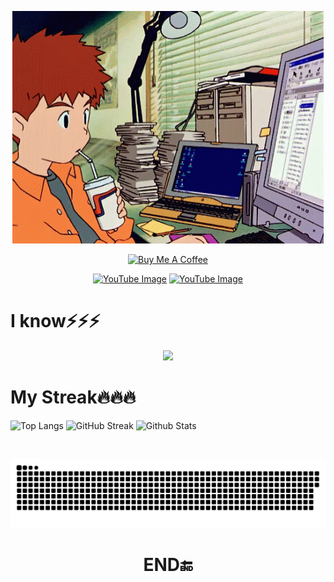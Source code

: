 
<p align="center">
  <img src="assets/computerboy.gif"/><br>
</p>

<p align="center">
<a href="http://thenareshofficial.free.nf/" target="_blank"><img src="https://cdn.buymeacoffee.com/buttons/default-orange.png" alt="Buy Me A Coffee" height="41" width="174"></a>
</p>
<p align="center">
<a href="https://www.youtube.com/@nareshtechweb930"><img src="https://img.shields.io/badge/-Youtube-FF0000?style=for-the-badge&logo=youtube&logoColor=white" alt="YouTube Image"/></a>
<a href="https://www.instagram.com/the_naresh_offcial/"><img src="https://img.shields.io/badge/-Instagram-FFA500?style=for-the-badge&logo=instagram&logoColor=white" alt="YouTube Image"/></a>
</p>



# I know⚡️⚡️⚡️

<p align="center">
<a href="https://github.com/thenareshofficial"><img src="https://skillicons.dev/icons?i=c,python,php,bash,html,css,js,react,mysql,vscode,docker,github,git,kali,linux,windows,apple,azure,postman&perline=9"> </a> 
</p>

# My Streak🔥🔥🔥

![Top Langs](https://github-readme-stats.vercel.app/api/top-langs/?username=theNareshofficial&layout=donut-vertical&bg_color=000000&text_color=ffffff)
![GitHub Streak](https://github-readme-streak-stats.herokuapp.com?user=theNareshofficial&theme=dark&border_radius=5.5&excludeDaysLabel=43EB79)
![Github Stats](https://github-readme-stats.vercel.app/api?username=theNareshofficial&show_icons=true&hide_border=false&theme=dark&count_private=true&hide_title=false&text_color=fff)

<p align="center">
<!-- 
![Github Stats](https://github-readme-stats.vercel.app/api?username=theNareshofficial&show_icons=true&hide_border=false&theme=dark&count_private=true&hide_title=false&bg_color=FFD700&text_color=000&icon_color=000&title_color=000&ring_color=000000&count_wegiht=0&size_weight=5) -->
</p>

<div id="header" align="center">
  <img src="https://komarev.com/ghpvc/?username=thenareshofficial&style=for-the-badge&color=orange" alt=""/>
</div>

<p align="center">
 <img width="1000" src="assets/github-snake.svg" alt="snake"/>
</p>

<h1 align="center">END🔚</h1>
